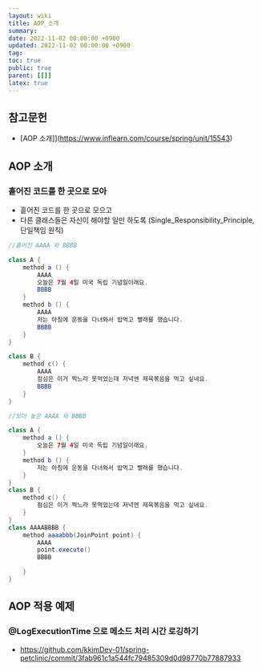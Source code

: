 ```yaml
---
layout: wiki
title: AOP_소개
summary:
date: 2022-11-02 00:00:00 +0900
updated: 2022-11-02 00:00:00 +0900
tag:
toc: true
public: true
parent: [[]]
latex: true
---
```


## 참고문헌

- [AOP 소개]](https://www.inflearn.com/course/spring/unit/15543)

## AOP 소개

### 흩어진 코드를 한 곳으로 모아

- 흩어진 코드를 한 곳으로 모으고
- 다른 클래스들은 자신이 해야할 일만 하도록 (Single_Responsibility_Principle, 단일책임 원칙)

```java
//흩어진 AAAA 와 BBBB

class A {
    method a () {
        AAAA
        오늘은 7월 4일 미국 독립 기념일이래요.
        BBBB
    }
    method b () {
        AAAA
        저는 아침에 운동을 다녀와서 밥먹고 빨래를 했습니다.
        BBBB
    }
}

class B {
    method c() {
        AAAA
        점심은 이거 찍느라 못먹었는데 저녁엔 제육볶음을 먹고 싶네요.
        BBBB
    }
}

//모아 놓은 AAAA 와 BBBB

class A {
    method a () {
        오늘은 7월 4일 미국 독립 기념일이래요.
    }
    method b () {
        저는 아침에 운동을 다녀와서 밥먹고 빨래를 했습니다.
    }
}
class B {
    method c() {
        점심은 이거 찍느라 못먹었는데 저녁엔 제육볶음을 먹고 싶네요.
    }
}
class AAAABBBB {
    method aaaabbb(JoinPoint point) {
        AAAA
        point.execute()
        BBBB

    }
}
```

## AOP 적용 예제

### @LogExecutionTime 으로 메소드 처리 시간 로깅하기

- https://github.com/kkimDev-01/spring-petclinic/commit/3fab961c1a544fc79485309d0d98770b77887933
